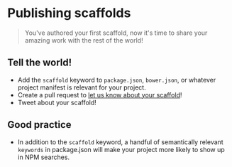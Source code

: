 # Publishing scaffolds

> You've authored your first scaffold, now it's time to share your amazing work with the rest of the world!

## Tell the world!

- Add the `scaffold` keyword to `package.json`, `bower.json`, or whatever project manifest is relevant for your project.
- Create a pull request to [let us know about your scaffold](https://github.com/scaffolds/scaffolds/issues/new?title=scaffold-%5Bname%20here%5D&body=I%20created%20a%20new%20scaffold%3A%0A%0A*%20homepage%3A%20%5Bproject%20url%5D%20%0A*%20description%3A%20%5Bscaffold%20description%5D)!
- Tweet about your scaffold!

## Good practice

- In addition to the `scaffold` keyword, a handful of semantically relevant `keywords` in package.json will make your project more likely to show up in NPM searches.
